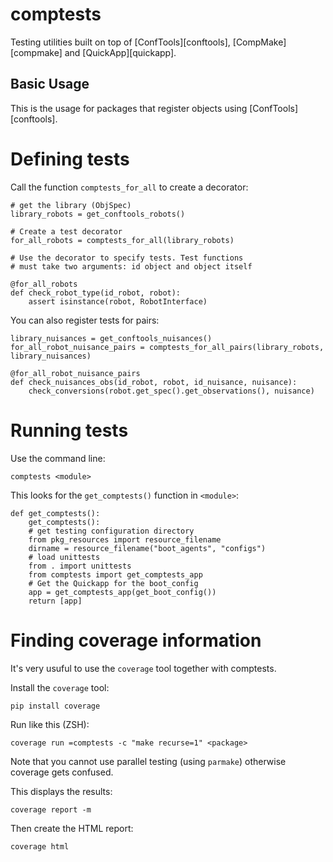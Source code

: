 comptests
=========

Testing utilities built on top of [ConfTools][conftools], [CompMake][compmake] 
and [QuickApp][quickapp].


Basic Usage
-----------

This is the usage for packages that register objects using [ConfTools][conftools].

# Defining tests

Call the function ``comptests_for_all`` to create a decorator:

    # get the library (ObjSpec)
    library_robots = get_conftools_robots()
    
    # Create a test decorator
    for_all_robots = comptests_for_all(library_robots)
    
    # Use the decorator to specify tests. Test functions
    # must take two arguments: id object and object itself

    @for_all_robots
    def check_robot_type(id_robot, robot):
        assert isinstance(robot, RobotInterface)

You can also register tests for pairs:

    library_nuisances = get_conftools_nuisances()
    for_all_robot_nuisance_pairs = comptests_for_all_pairs(library_robots, library_nuisances)

    @for_all_robot_nuisance_pairs
    def check_nuisances_obs(id_robot, robot, id_nuisance, nuisance):  
        check_conversions(robot.get_spec().get_observations(), nuisance)

# Running tests

Use the command line:

    comptests <module>

This looks for the ``get_comptests()`` function in ``<module>``:

    def get_comptests():
        get_comptests():
        # get testing configuration directory 
        from pkg_resources import resource_filename 
        dirname = resource_filename("boot_agents", "configs")
        # load unittests
        from . import unittests
        from comptests import get_comptests_app
        # Get the Quickapp for the boot_config
        app = get_comptests_app(get_boot_config())
        return [app]

Finding coverage information
============================

It's very usuful to use the ``coverage`` tool together with comptests.

Install the ``coverage`` tool:

    pip install coverage

Run like this (ZSH):

    coverage run =comptests -c "make recurse=1" <package>

Note that you cannot use parallel testing (using ``parmake``) otherwise
coverage gets confused.

This displays the results:

    coverage report -m 

Then create the HTML report:

    coverage html 



